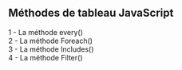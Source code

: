 ## Méthodes de tableau JavaScript

1 - La méthode every()  <br>
2 - La méthode Foreach() <br>
3 - La méthode Includes() <br>
4 - La méthode Filter() <br>